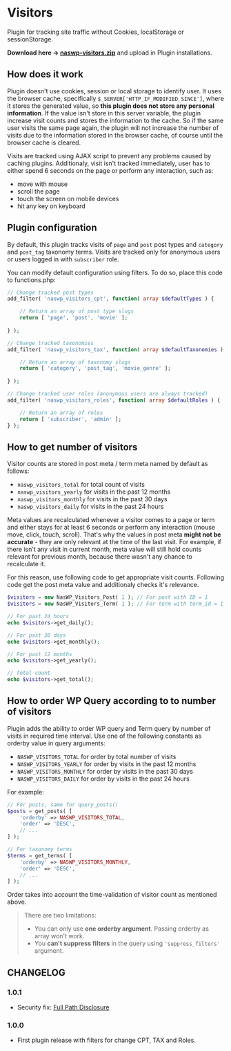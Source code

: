 # Visitors
Plugin for tracking site traffic without Cookies, localStorage or sessionStorage.

**Download here -> [naswp-visitors.zip](https://github.com/NasWP/naswp-visitors/releases/latest/download/naswp-visitors.zip)** and upload in Plugin installations.

## How does it work

Plugin doesn't use cookies, session or local storage to identify user. It uses the browser cache, specifically `$_SERVER['HTTP_IF_MODIFIED_SINCE']`, where it stores the generated value, so **this plugin does not store any personal information**. If the value isn't store in this server variable, the plugin increase visit counts and stores the information to the cache. So if the same user visits the same page again, the plugin will not increase the number of visits due to the information stored in the browser cache, of course until the browser cache is cleared.

Visits are tracked using AJAX script to prevent any problems caused by caching plugins. Additionaly, visit isn't tracked immediately, user has to either spend 6 seconds on the page or perform any interaction, such as:

- move with mouse
- scroll the page
- touch the screen on mobile devices
- hit any key on keyboard

## Plugin configuration

By default, this plugin tracks visits of `page` and `post` post types and `category` and `post_tag` taxonomy terms. Visits are tracked only for anonymous users or users logged in with `subscriber` role.

You can modify default configuration using filters. To do so, place this code to functions.php:

```php
// Change tracked post types
add_filter( 'naswp_visitors_cpt', function( array $defaultTypes ) {

	// Return an array of post type slugs
	return [ 'page', 'post', 'movie' ];
	
} );

// Change tracked taxonomies
add_filter( 'naswp_visitors_tax', function( array $defaultTaxonomies ) {

	// Return an array of taxonomy slugs
	return [ 'category', 'post_tag', 'movie_genre' ];
	
} );

// Change tracked user roles (anonymous users are always tracked)
add_filter( 'naswp_visitors_roles', function( array $defaultRoles ) {

	// Return an array of roles
	return [ 'subscriber', 'admin' ];
} );

```

## How to get number of visitors

Visitor counts are stored in post meta / term meta named by default as follows:

- `naswp_visitors_total` for total count of visits
- `naswp_visitors_yearly` for visits in the past 12 months
- `naswp_visitors_monthly` for visits in the past 30 days
- `naswp_visitors_daily` for visits in the past 24 hours

Meta values are recalculated whenever a visitor comes to a page or term and either stays for at least 6 seconds or perform any interaction (mouse move, click, touch, scroll). That's why the values in post meta **might not be accurate** - they are only relevant at the time of the last visit. For example, if there isn't any visit in current month, meta value will still hold counts relevant for previous month, because there wasn't any chance to recalculate it.

For this reason, use following code to get appropriate visit counts. Following code get the post meta value and additionaly checks it's relevance.

```php
$visitors = new NasWP_Visitors_Post( 1 ); // For post with ID = 1
$visitors = new NasWP_Visitors_Term( 1 ); // For term with term_id = 1

// For past 24 hours
echo $visitors->get_daily();

// For past 30 days
echo $visitors->get_monthly();

// For past 12 months
echo $visitors->get_yearly();

// Total count
echo $visitors->get_total();
```

## How to order WP Query according to to number of visitors

Plugin adds the ability to order WP query and Term query by number of visits in required time interval. Use one of the following constants as orderby value in query arguments:

- `NASWP_VISITORS_TOTAL` for order by total number of visits
- `NASWP_VISITORS_YEARLY` for order by visits in the past 12 months
- `NASWP_VISITORS_MONTHLY` for order by visits in the past 30 days
- `NASWP_VISITORS_DAILY` for order by visits in the past 24 hours

For example:

```php
// For posts, same for query_posts()
$posts = get_posts( [
	'orderby' => NASWP_VISITORS_TOTAL,
	'order' => 'DESC',
	// ...
] );

// For taxonomy terms
$terms = get_terms( [
	'orderby' => NASWP_VISITORS_MONTHLY,
	'order' => 'DESC',
	// ...
] );
```

Order takes into account the time-validation of visitor count as mentioned above.

> There are two limitations:
> - You can only use **one orderby argument**. Passing orderby as array won't work.
> - You **can't suppress filters** in the query using `'suppress_filters'` argument.

## CHANGELOG

### 1.0.1
- Security fix: [Full Path Disclosure](https://owasp.org/www-community/attacks/Full_Path_Disclosure)

### 1.0.0
- First plugin release with filters for change CPT, TAX and Roles.
